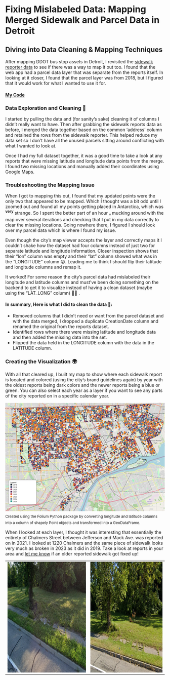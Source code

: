 # Fixing Mislabeled Data: Mapping Merged Sidewalk and Parcel Data in Detroit
## Diving into Data Cleaning & Mapping Techniques

After mapping DDOT bus stop assets in Detroit, I revisited the [sidewalk reporter data](https://tedtansley.github.io/2025/01/14/detroit-sidewalk-reporter-system.html) to see if there was a way to map it out too. I found that the web app had a parcel data layer that was separate from the reports itself. In looking at it closer, I found that the parcel layer was from 2018, but I figured that it would work for what I wanted to use it for. 
#### [My Code](https://colab.research.google.com/drive/1RiHIodWmKHmtqKIoRPfPOGN9EIpkhJBx?usp=sharing)
### Data Exploration and Cleaning 🧹
I started by pulling the data and (for sanity’s sake) cleaning it of columns I didn’t really want to have. Then after grabbing the sidewalk reports data as before, I merged the data together based on the common ‘address’ column and retained the rows from the sidewalk reporter. This helped reduce my data set so I don’t have all the unused parcels sitting around conflicting with what I wanted to look at. 

Once I had my full dataset together, it was a good time to take a look at any reports that were missing latitude and longitude data points from the merge. I found two missing locations and manually added their coordinates using Google Maps.
### Troubleshooting the Mapping Issue
When I got to mapping this out, I found that my updated points were the only two that appeared to be mapped. Which I thought was a bit odd until I zoomed out and found all my points getting placed in Antarctica, which was <sup>**very**</sup> strange. So I spent the better part of an hour <sub>:skull: </sub> mucking around with the map over several iterations and checking that I put in my data correctly to clear the missing locations. Going nowhere there, I figured I should look over my parcel data which is where I found my issue. 

Even though the city’s map viewer accepts the layer and correctly maps it I couldn’t shake how the dataset had four columns instead of just two for separate latitude and longitude information. Closer inspection shows that their “lon” column was empty and their “lat” column showed what was in the “LONGITUDE” column 😲. Leading me to think I should flip their latitude and longitude columns and remap it. 

It worked! For some reason the city’s parcel data had mislabeled their longitude and latitude columns and must’ve been doing something on the backend to get it to visualize instead of having a clean dataset (maybe using the “LAT_LONG” column) 🤷‍♂️ .

#### In summary, Here is what I did to clean the data 😤:

- Removed columns that I didn’t need or want from the parcel dataset and with the data merged, I dropped a duplicate CreationDate column and renamed the original from the reports dataset. 
- Identified rows where there were missing latitude and longitude data and then added the missing data into the set. 
- Flipped the data held in the LONGITUDE column with the data in the LATITUDE column.

### Creating the Visualization 🌍 	
With all that cleared up, I built my map to show where each sidewalk report is located and colored (using the city’s brand guidelines again) by year with the oldest reports being dark colors and the newer reports being a blue or green. You can also select each year as a layer if you want to see any parts of the city reported on in a specific calendar year. 

[![Map of sidewalk repair requests in Detroit](/images/map-of-detroit-sidewalk-repair-requests.PNG)](https://tedtansley.github.io/assets/detroit_sidewalk_reporter_mapped_by_year.html)
<sub>Created using the Folium Python package by converting longitude and latitude columns into a column of shapely Point objects and transformed into a GeoDataFrame. </sub>

When I looked at each layer, I thought it was interesting that essentially the entirety of Chalmers Street between Jefferson and Mack Ave. was reported on in 2021. I looked at 1220 Chalmers and the same piece of sidewalk looks very much as broken in 2023 as it did in 2019. Take a look at reports in your area and [let me know](https://tedtansley.github.io/about.html) if an older reported sidewalk got fixed up!

<table align="center">
  <tr>
    <td style="text-align: center; vertical-align: middle;">
      <img alt="August 2019 sidewalk" src="/images/august-2019-chalmers-sidewalk.PNG" style="height: 350px; width: auto;">
    </td>
    <td style="text-align: center; vertical-align: middle;">
      <img alt="September 2023 sidewalk" src="/images/september-2023-chalmers-sidewalk.PNG" style="height: 350px; width: auto;">
    </td>
  </tr>
</table>


